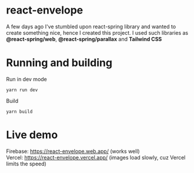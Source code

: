 # react-envelope
A few days ago I've stumbled upon react-spring library and wanted to create something nice, hence I created this project.
I used such libraries as __@react-spring/web__, __@react-spring/parallax__ and __Tailwind CSS__

# Running and building
Run in dev mode
```
yarn run dev
```

Build
```
yarn build
```

# Live demo
Firebase: https://react-envelope.web.app/ (works well) <br>
Vercel: https://react-envelope.vercel.app/ (images load slowly, cuz Vercel limits the speed)
